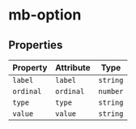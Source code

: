# mb-option

## Properties

| Property  | Attribute | Type     |
|-----------|-----------|----------|
| `label`   | `label`   | `string` |
| `ordinal` | `ordinal` | `number` |
| `type`    | `type`    | `string` |
| `value`   | `value`   | `string` |
